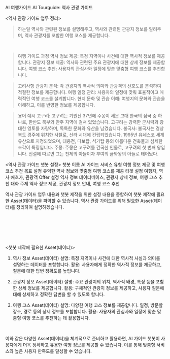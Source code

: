 AI 여행가이드
AI Tourguide: 역사 관광 가이드

<역사 관광 가이드 업무 정리>
> 하는일
역사와 관련된 정보를 설명해주고, 역사와 관련된 관광지 정보를 알려주며, 역사 관광지를 포함한 여행 코스를 제공합니다.

‍

> 여행 가이드 과정
역사 정보 제공: 특정 지역이나 사건에 대한 역사적 정보를 제공합니다.
관광지 정보 제공: 역사와 관련된 주요 관광지에 대한 상세 정보를 제공합니다.
여행 코스 추천: 사용자의 관심사와 일정에 맞춘 맞춤형 여행 코스를 추천합니다.
‍

> 고려사항
관광지 분석: 각 관광지의 역사적 의미와 관광객의 선호도를 분석하여 적절한 정보를 제공합니다.
여행 일정 관리: 사용자의 일정에 맞춰 효율적이고 매력적인 여행 코스를 설계합니다.
현지 문화 및 관습 이해: 여행지의 문화와 관습을 이해하고, 이를 반영한 정보를 제공합니다.
‍

> 용어 예시
고구려: 고구려는 기원전 37년에 주몽이 세운 고대 한국의 삼국 중 하나로, 한반도 북부와 만주 지역에 걸쳐 있었습니다. 고구려는 강력한 군사력과 광대한 영토를 자랑하며, 독특한 문화와 유산을 남겼습니다.
불국사: 불국사는 경상북도 경주에 위치한 사찰로, 신라 시대에 건립되었습니다. 1995년 유네스코 세계유산으로 지정되었으며, 대웅전, 다보탑, 석가탑 등의 아름다운 건축물과 섬세한 조각이 특징입니다.
주몽: 주몽은 고구려를 건국한 인물로, 고구려의 첫 번째 왕입니다. 전설에 따르면 그는 천제의 아들이자 부여의 금와왕의 아들로 태어났다.
‍

<역사 관광 가이드 챗봇 설정>
챗봇 이름
AI 가이드
서비스 유형
여행 정보 제공 및 여행 코스 추천
목표 설정
유익한 역사 정보와 맞춤형 여행 코스를 제공
타겟 설정
여행자, 역사 애호가, 관광객
Offer 설정
역사 정보 데이터베이스, 관광지 상세 정보, 여행 코스 추천
대화 주제
역사 정보 제공, 관광지 정보 안내, 여행 코스 추천
‍

역사 관광 가이드 업무 내용과 챗봇 제작을 위한 설정 내용을 종합하여 챗봇 제작에 필요한 Asset(데이터)을 파악할 수 있습니다. 역사 관광 가이드를 위해 필요한 Asset(데이터)를 정리하여 설명하겠습니다.

‍

‍

‍

<챗봇 제작에 필요한 Asset(데이터)>
1. 역사 정보 Asset(데이터)
설명: 특정 지역이나 사건에 대한 역사적 사실과 의미를 설명하는 데이터를 포함합니다.
활용: 사용자에게 정확한 역사적 정보를 제공하고, 질문에 대한 답변 정확도를 높입니다.
‍

2. 관광지 정보 Asset(데이터)
설명: 주요 관광지의 위치, 역사적 배경, 특징 등을 포함한 상세 정보를 제공합니다.
활용: 구체적인 관광지 정보를 제공하고, 사용자 질문에 대해 상세하고 정확한 답변을 할 수 있도록 합니다.
‍

3. 여행 코스 Asset(데이터)
설명: 다양한 여행 코스 정보를 제공합니다. 일정, 방문할 장소, 경로 등의 상세 정보를 포함합니다.
활용: 사용자의 관심사와 일정에 맞춘 맞춤형 여행 코스를 추천하는 데 활용합니다.
‍

‍

이와 같은 다양한 Asset(데이터)을 체계적으로 준비하고 활용하면, AI 가이드 챗봇이 사용자에게 더욱 정확하고 유용한 여행 정보를 제공할 수 있습니다. 이를 통해 맞춤형 서비스와 높은 사용자 만족도를 달성할 수 있습니다.

‍